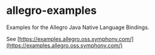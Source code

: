 # allegro-examples
Examples for the Allegro Java Native Language Bindings.

See [https://examples.allegro.oss.symphony.com/](https://examples.allegro.oss.symphony.com/)